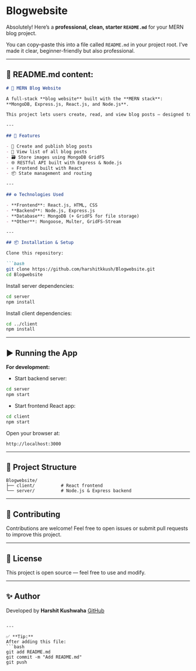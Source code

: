 # Blogwebsite
Absolutely! Here’s a **professional, clean, starter `README.md`** for your MERN blog project.

You can copy–paste this into a file called `README.md` in your project root.
I’ve made it clear, beginner-friendly but also professional.

---

## 📄 **README.md content:**

````markdown
# 📝 MERN Blog Website

A full-stack **blog website** built with the **MERN stack**:  
**MongoDB, Express.js, React.js, and Node.js**.

This project lets users create, read, and view blog posts — designed to be clean, responsive, and easily extensible.

---

## 🚀 Features

- 📰 Create and publish blog posts
- 📖 View list of all blog posts
- 🗃️ Store images using MongoDB GridFS
- 🌐 RESTful API built with Express & Node.js
- ⚛️ Frontend built with React
- 📦 State management and routing

---

## ⚙️ Technologies Used

- **Frontend**: React.js, HTML, CSS
- **Backend**: Node.js, Express.js
- **Database**: MongoDB (+ GridFS for file storage)
- **Other**: Mongoose, Multer, GridFS-Stream

---

## 📦 Installation & Setup

Clone this repository:

```bash
git clone https://github.com/harshitkkush/Blogwebsite.git
cd Blogwebsite
````

Install server dependencies:

```bash
cd server
npm install
```

Install client dependencies:

```bash
cd ../client
npm install
```

---

## ▶️ Running the App

**For development:**

* Start backend server:

```bash
cd server
npm start
```

* Start frontend React app:

```bash
cd client
npm start
```

Open your browser at:

```
http://localhost:3000
```

---

## 📂 Project Structure

```
Blogwebsite/
├── client/          # React frontend
└── server/          # Node.js & Express backend
```

---

## 🙏 Contributing

Contributions are welcome!
Feel free to open issues or submit pull requests to improve this project.

---

## 📄 License

This project is open source — feel free to use and modify.

---

## ✨ Author

Developed by **Harshit Kushwaha**
[GitHub](https://github.com/harshitkkush)

````

---

✅ **Tip:**  
After adding this file:
```bash
git add README.md
git commit -m "Add README.md"
git push
````

